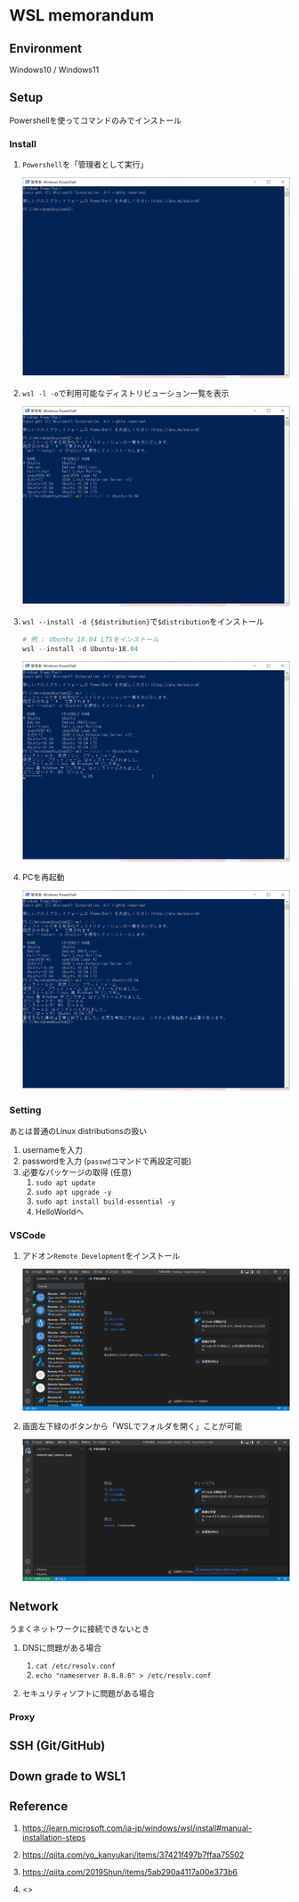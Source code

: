 
# WSL memorandum

## Environment

Windows10 / Windows11

## Setup

Powershellを使ってコマンドのみでインストール

### Install

1. `Powershell`を「管理者として実行」

    ![Test Image 1](img/install01.PNG "cap1")

1. `wsl -l -o`で利用可能なディストリビューション一覧を表示

    ![Test Image 2](img/install02.PNG "cap2")

1. `wsl --install -d {$distribution}`で`$distribution`をインストール

    ```powershell
    # 例 : Ubuntu 18.04 LTSをインストール
    wsl --install -d Ubuntu-18.04
    ```

    ![Test Image 3](img/install03.PNG "cap3")

1. PCを再起動

    ![Test Image 4](img/install04.PNG "cap4")

### Setting

あとは普通のLinux distributionsの扱い

1. usernameを入力
1. passwordを入力 (`passwd`コマンドで再設定可能)
1. 必要なパッケージの取得 (任意)
    1. `sudo apt update`
    1. `sudo apt upgrade -y`
    1. `sudo apt install build-essential -y`
    1. HelloWorldへ

### VSCode

1. アドオン`Remote Development`をインストール

    ![Test Image 5](img/vscode01.PNG "cap5")

1. 画面左下緑のボタンから「WSLでフォルダを開く」ことが可能

    ![Test Image 6](img/vscode02.PNG "cap6")

## Network

うまくネットワークに接続できないとき

1. DNSに問題がある場合
    1. `cat /etc/resolv.conf`
    1. `echo "nameserver 8.8.8.8" > /etc/resolv.conf`

1. セキュリティソフトに問題がある場合

### Proxy

## SSH (Git/GitHub)

## Down grade to WSL1

## Reference

1. <https://learn.microsoft.com/ja-jp/windows/wsl/install#manual-installation-steps>

1. <https://qiita.com/yo_kanyukari/items/37421f497b7ffaa75502>

1. <https://qiita.com/2019Shun/items/5ab290a4117a00e373b6>

1. <>
